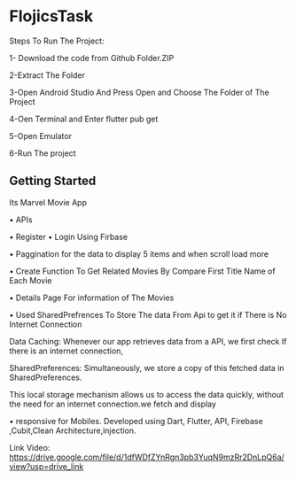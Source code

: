 # FlojicsTask

Steps To Run The Project:

1- Download the code from Github Folder.ZIP

2-Extract The Folder

3-Open Android Studio And Press Open and Choose The Folder of The Project

4-Oen Terminal and Enter flutter pub get

5-Open Emulator 

6-Run The project

## Getting Started

Its Marvel Movie App

• APIs

• Register • Login Using Firbase

• Paggination for the data  to display 5 items  and when scroll load more

• Create Function To Get Related Movies By Compare First Title Name of Each Movie

• Details Page For information of The Movies

• Used SharedPrefrences To Store The data From Api to get it if There is No Internet Connection

Data Caching: Whenever our app retrieves data from a API, we first check If there is an internet connection,

SharedPreferences: Simultaneously, we store a copy of this fetched data in SharedPreferences. 

This local storage mechanism allows us to access the data quickly, without the need for an internet connection.we fetch and display

• responsive for Mobiles. Developed using Dart, Flutter, API, Firebase ,Cubit,Clean Architecture,injection.

Link Video: https://drive.google.com/file/d/1dfWDfZYnRgn3pb3YuqN9mzRr2DnLpQ6a/view?usp=drive_link
